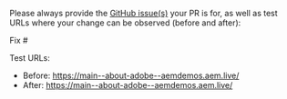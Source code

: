 Please always provide the [GitHub issue(s)](../issues) your PR is for, as well as test URLs where your change can be observed (before and after):

Fix #<gh-issue-id>

Test URLs:
- Before: https://main--about-adobe--aemdemos.aem.live/
- After: https://main--about-adobe--aemdemos.aem.live/

